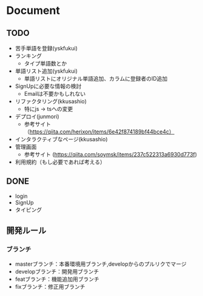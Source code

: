 # Document
## TODO
- 苦手単語を登録(yskfukui)
- ランキング
  - タイプ単語数とか
- 単語リスト追加(yskfukui)
  - 単語リストにオリジナル単語追加、カラムに登録者のID追加
- SignUpに必要な情報の検討
  - Emailは不要かもしれない
- リファクタリング(kkusashio)
  - 特にjs -> tsへの変更
- デプロイ(junmori)
  - 参考サイト（https://qiita.com/herixon/items/6e42f874189bf44bce4c）
- インタラクティブなページ(kkusashio)
- 管理画面 
  - 参考サイト (https://qiita.com/soymsk/items/237c522313a6930d773f)
- 利用規約（もし必要であれば考える）

## DONE
- login
- SignUp
- タイピング

## 開発ルール
### ブランチ
- masterブランチ：本番環境用ブランチ,developからのプルリクでマージ
- developブランチ：開発用ブランチ
- featブランチ：機能追加用ブランチ
- fixブランチ：修正用ブランチ
